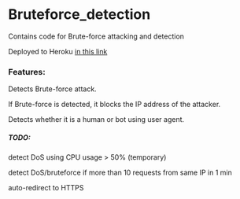 # Bruteforce_detection
Contains code for Brute-force attacking and detection

Deployed to Heroku
[in this link](https://brutefo.herokuapp.com/)


### Features:

Detects Brute-force attack.

If Brute-force is detected, it blocks the IP address of the attacker.

Detects whether it is a human or bot using user agent.


##### TODO:

detect DoS using CPU usage > 50% (temporary)

detect DoS/bruteforce if more than 10 requests from same IP in 1 min

auto-redirect to HTTPS

